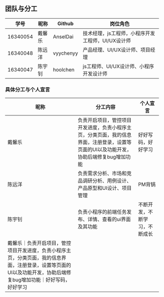 ## 团队与分工

|学号|昵称|Github|岗位角色|
|-|-|-|-|
|16340054|戴馨乐|AnselDai|技术经理，js工程师，小程序开发工程师，UI/UX设计师|
|16340048|陈远洋|vyychenyy|产品经理、UI/UX设计师、项目经理|
|16340047|陈宇钊|hoolchen|js工程师、UI/UX设计师、小程序开发设计师|


### 具体分工与个人宣言

|昵称|分工内容|个人宣言|
|-|-|-|
|戴馨乐|负责开启项目，管控项目开发进度，负责小程序主页，分类页面，我的信息界面，注册登录，设置等页面的UI以及功能开发，协助后端修复bug增加功能|好好写码，好好学习|
|陈远洋|负责需求分析、市场和竞品调研分析、用例设计、产品原型和UI设计、项目管理|PM背锅|
|陈宇钊|负责小程序的前端任务发布、详情、查看的ui界面及其功能|不断开发，不断学习，不断成长|
|戴馨乐｜负责开启项目，管控项目开发进度，负责小程序主页，分类页面，我的信息界面，注册登录，设置等页面的UI以及功能开发，协助后端修复bug增加功能｜好好写码，好好学习|
